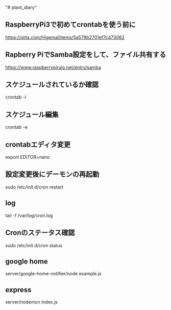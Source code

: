 "# plant_diary" 

## RaspberryPi3で初めてcrontabを使う前に 

https://qiita.com/Higemal/items/5a579b2701ef7c473062

## Rapberry PiでSamba設定をして、ファイル共有する
https://www.raspberrypirulo.net/entry/samba

## スケジュールされているか確認
crontab -l

## スケジュール編集
crontab -e

## crontabエディタ変更
export EDITOR=nano


## 設定変更後にデーモンの再起動
sudo /etc/init.d/cron restart

## log 
tail -f /var/log/cron.log

## Cronのステータス確認
sudo /etc/init.d/cron status


## google home
server/google-home-notifier/node example.js

## express
server/nodemon index.js
